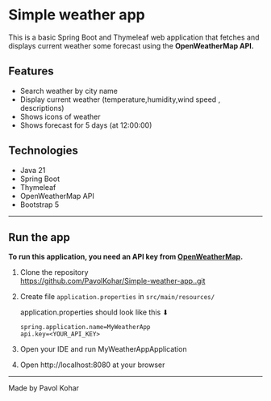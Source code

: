 # Simple weather app

This is a basic Spring Boot and Thymeleaf web application that fetches and displays current weather some forecast using the **OpenWeatherMap API.**

## Features
- Search weather by city name
- Display current weather (temperature,humidity,wind speed , descriptions)
- Shows icons of weather
- Shows forecast for 5 days (at 12:00:00)

## Technologies
- Java 21 
- Spring Boot
- Thymeleaf
- OpenWeatherMap API 
- Bootstrap 5

---

## Run the app 

**To run this application, you need an API key from [OpenWeatherMap](https://openweathermap.org/api).**

1. Clone the repository  
   https://github.com/PavolKohar/Simple-weather-app..git


2. Create file `application.properties` in `src/main/resources/`

    application.properties should look like this ⬇
   ```
   spring.application.name=MyWeatherApp
   api.key=<YOUR_API_KEY>
   ```
3. Open your IDE and run MyWeatherAppApplication 
4. Open http://localhost:8080 at your browser 

---

Made by Pavol Kohar
   
